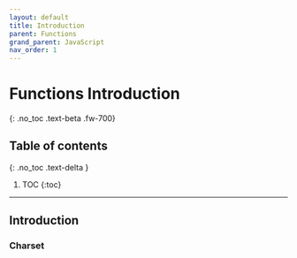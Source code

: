 ```yaml
---
layout: default
title: Introduction
parent: Functions
grand_parent: JavaScript
nav_order: 1
---
```


# Functions Introduction
{: .no_toc .text-beta .fw-700}

## Table of contents
{: .no_toc .text-delta }

1. TOC
{:toc}

---

## Introduction

### Charset
